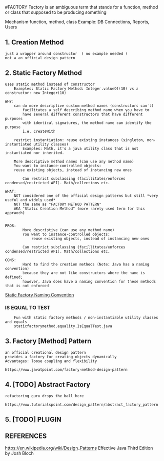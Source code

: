 #FACTORY
Factory is an ambiguous term that stands for a function, method or class that supposed to be producing something

Mechanism
    function, method, class
Example:
    DB Connections, Reports, Users

## 1. Creation Method
    just a wrapper around constructor  ( no example needed )
    not a an official design pattern

## 2. Static Factory Method 
    uses static method instead of constructor
        Examples: Static Factory Method: Integer.valueOf(10) vs a constructor: new Integer(10)

    WHY: 
        can do more descriptive custom method names (constructors can't)
            facilitates a self describing method name when you have to 
            have several different constructors that have different purposes 
            with identical signatures, the method name can identify the purpose
            i.e. createWith

        restrict instantiation: reuse existing instances (singleton, non-instantiated utility classes)
            Examples: Math, it's a java utility class that is not instantiated nor inherited.

        More descriptive method names (can use any method name)
        You want to instance-controlled objects:
        reuse existing objects, instead of instancing new ones

            Can restrict subclassing (facillitates/enforces condensed/restricted API). Math/collections etc.
            
    WHAT:
        NOT considered one of the official design patterns but still *very useful and widely used*
        NOT the same as "FACTORY METHOD PATTERN"
        AKA "Static Creation Method" (more rarely used term for this appraoch)


    PROS:
            More descriptive (can use any method name)
            You want to instance-controlled objects: 
                reuse existing objects, instead of instancing new ones

            Can restrict subclassing (facillitates/enforces condensed/restricted API). Math/collections etc.
            
    CONS:
            Hard to find the creation methods (Note: Java has a naming convention)
            because they are not like constructors where the name is defined;
            however, Java does have a naming convention for these methods that is not enforced
            
[Static Factory Naming Convention](org/jsg/creational/factory/STATIC_FACTORY_METHOD_NAMING_CONVENTION.md)

### IS EQUAL TO TEST
        Fun with static factory methods / non-instantiable utility classes and equals
        staticfactorymethod.equality.IsEqualTest.java

## 3. Factory [Method] Pattern

    an official creational design pattern
    provides a factory for creating objects dynamically
    Advantages: loose coupling and flexibility
        
    https://www.javatpoint.com/factory-method-design-pattern


## 4. [TODO] Abstract Factory
    refactoring guru drops the ball here
        https://www.tutorialspoint.com/design_pattern/abstract_factory_pattern.htm

## 5. [TODO] PLUGIN


## REFERENCES
https://en.wikipedia.org/wiki/Design_Patterns
Effective Java Third Edition by Josh Bloch

